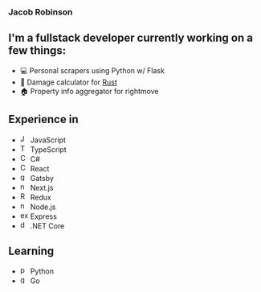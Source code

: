 ### Jacob Robinson

## I'm a fullstack developer currently working on a few things:
- 💻 Personal scrapers using Python w/ Flask 
- 🔫 Damage calculator for [Rust](https://rust.facepunch.com/)
- 🏠 Property info aggregator for rightmove

## Experience in
- <img src="https://cdn.jsdelivr.net/gh/devicons/devicon/icons/javascript/javascript-original.svg" width="16" alt="JS" /> JavaScript
- <img src="https://cdn.jsdelivr.net/gh/devicons/devicon/icons/typescript/typescript-original.svg" width="16" alt="TS" /> TypeScript
- <img src="https://cdn.jsdelivr.net/gh/devicons/devicon/icons/csharp/csharp-original.svg" width="16" alt="C#" /> C#
- <img src="https://cdn.jsdelivr.net/gh/devicons/devicon/icons/react/react-original.svg" width="16" alt="CRA" /> React
- <img src="https://cdn.jsdelivr.net/gh/devicons/devicon/icons/gatsby/gatsby-plain.svg" width="16" alt="gatsby" /> Gatsby
- <img src="https://cdn.jsdelivr.net/gh/devicons/devicon/icons/nextjs/nextjs-original.svg" width="16" alt="nextjs" /> Next.js
- <img src="https://cdn.jsdelivr.net/gh/devicons/devicon/icons/redux/redux-original.svg" width="16" alt="Redux" /> Redux
- <img src="https://cdn.jsdelivr.net/gh/devicons/devicon/icons/nodejs/nodejs-original.svg" width="16" alt="nodejs" /> Node.js
- <img src="https://cdn.jsdelivr.net/gh/devicons/devicon/icons/express/express-original.svg" width="16" alt="express" /> Express
- <img src="https://cdn.jsdelivr.net/gh/devicons/devicon/icons/dotnetcore/dotnetcore-original.svg" width="16" alt="dotnetcore" /> .NET Core


## Learning
- <img src="https://cdn.jsdelivr.net/gh/devicons/devicon/icons/python/python-original.svg" width="16" alt="python" /> Python
- <img src="https://cdn.jsdelivr.net/gh/devicons/devicon/icons/go/go-original.svg" width="16" alt="go" /> Go
